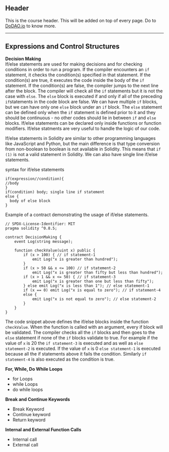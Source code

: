 ## Header
This is the course header. This will be added on top of every page. Do to [DoDAO.io](https://www.dodao.io) to know more.

 ---
 
 ## Expressions and Control Structures
 
 **Decision Making**        
If/else statements are used for making decisions and for checking conditions in order to run a program. If the compiler encounters an `if` statement, it checks the condition(s) specified in that statement. 
If the condition(s) are true, it executes the code inside the body of the `if` statement. If the condition(s) are false, the compiler jumps to the next line after the block. The compiler will check all 
the `if` statements but it is not the case with `else`. The `else` block is executed if and only if all of the preceding `if`statements in the code block are false. We can have multiple `if` blocks, but we can have only one `else` block under an `if` block. 
The `else` statement can be defined only when the `if` statement is defined prior to it and they should be continuous - no other codes should lie in between `if` and `else` blocks. If/else statements can be declared only inside functions or function modifiers. 
If/else statments are very useful to handle the logic of our code.

If/else statements in Solidity are similar to other programming languages like JavaScript and Python, but the main difference is that type conversion from non-boolean to boolean is not available in Solidity. 
This means that `if (1)` is not a valid statement in Solidity. We can also have single line if/else statements. 

syntax for if/else statements
```
if(expression//condition){
//body
}
if(condition) body; single line if statement
else {
  body of else block
}

```
Example of a contract demonstrating the usage of if/else statements.

```solidity
// SPDX-License-Identifier: MIT
pragma solidity ^0.8.5;

contract DecisionMaking {
    event Log(string message);

    function checkValue(uint x) public {
        if (x > 100) { // if statement-1
            emit Log("x is greater than hundred");
        }
        if (x > 50 && x <= 100) // if statement-2
            emit Log("x is greater than fifty but less than hundred");
        if (x > 1 && x <= 50) { // if statement-3
            emit Log("x is greater than one but less than fifty");
        } else emit Log("x is less than 1"); // else statement-1
        if (x == 0) emit Log("x is equal to zero"); // if statement-4
        else {
            emit Log("x is not equal to zero"); // else statement-2
        }
    }
}
```
The code snippet above defines the if/else blocks inside the function `checkValue`. When the function is called with an argument, every if block will be validated. The compiler checks all the `if` blocks and then goes 
to the `else` statement if none of the `if` blocks validate to true. For example if the value of `x` is 20 the `if statement-3` is executed and as well as `else statement-2` is executed. If the value of `x` is 0 `else statement-1` is executed
because all the if statements above it fails the condition. Similarly `if statement-4` is also executed as the condition is true.
 
 **For, While, Do While Loops**        
- for Loops
- while Loops
- do while loops
 
 **Break and Continue Keywords**        
- Break Keyword
- Continue keyword
- Return keyword
 
 **Internal and External Function Calls**        
- Internal call
- External call
 
 
